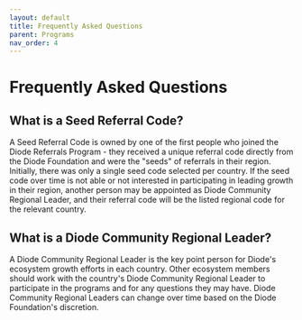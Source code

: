 ```yaml
---
layout: default
title: Frequently Asked Questions
parent: Programs
nav_order: 4
---
```


# Frequently Asked Questions

## What is a Seed Referral Code?

A Seed Referral Code is owned by one of the first people who joined the Diode Referrals Program - they received a unique referral code directly from the Diode Foundation and were the "seeds" of referrals in their region. Initially, there was only a single seed code selected per country.  If the seed code over time is not able or not interested in participating in leading growth in their region, another person may be appointed as Diode Community Regional Leader, and their referral code will be the listed regional code for the relevant country. 

## What is a Diode Community Regional Leader?

A Diode Community Regional Leader is the key point person for Diode's ecosystem growth efforts in each country.  Other ecosystem members should work with the country's Diode Community Regional Leader to participate in the programs and for any questions they may have.  Diode Community Regional Leaders can change over time based on the Diode Foundation's discretion.
